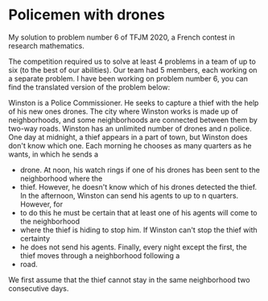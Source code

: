 # Policemen with drones

My solution to problem number 6 of TFJM 2020, a French contest in research mathematics.

The competition required us to solve at least 4 problems in a team of up to six (to the best of our abilities). Our team had 5 members, each working on a separate problem. I have been working on problem number 6, you can find the translated version of the problem below:

Winston is a Police Commissioner. He seeks to capture a thief with the help of his new ones
drones.
The city where Winston works is made up of neighborhoods, and some neighborhoods are connected between
them by two-way roads. Winston has an unlimited number of drones and n
police.
One day at midnight, a thief appears in a part of town, but Winston does
don't know which one.
Each morning he chooses as many quarters as he wants, in which he sends a
- drone.
At noon, his watch rings if one of his drones has been sent to the neighborhood where the
- thief. However, he doesn't know which of his drones detected the thief.
In the afternoon, Winston can send his agents to up to n quarters. However, for
- to do this he must be certain that at least one of his agents will come to the neighborhood
- where the thief is hiding to stop him. If Winston can't stop the thief with certainty
- he does not send his agents.
Finally, every night except the first, the thief moves through a neighborhood following a
- road.

We first assume that the thief cannot stay in the same neighborhood
two consecutive days.
